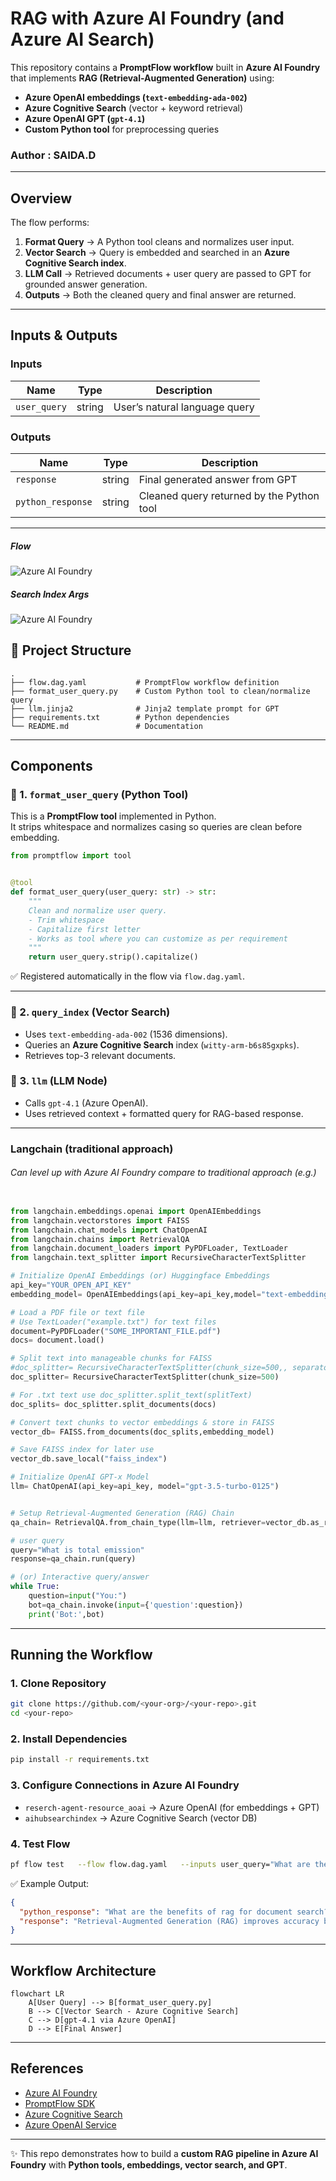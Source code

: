 
# RAG with Azure AI Foundry (and Azure AI Search)

This repository contains a **PromptFlow workflow** built in **Azure AI Foundry** that implements **RAG (Retrieval-Augmented Generation)** using:  
- **Azure OpenAI embeddings (`text-embedding-ada-002`)**  
- **Azure Cognitive Search** (vector + keyword retrieval)  
- **Azure OpenAI GPT (`gpt-4.1`)**  
- **Custom Python tool** for preprocessing queries  

### Author : SAIDA.D
---

## Overview

The flow performs:  
1. **Format Query** → A Python tool cleans and normalizes user input.  
2. **Vector Search** → Query is embedded and searched in an **Azure Cognitive Search index**.  
3. **LLM Call** → Retrieved documents + user query are passed to GPT for grounded answer generation.  
4. **Outputs** → Both the cleaned query and final answer are returned.  

---

## Inputs & Outputs

### Inputs
| Name        | Type   | Description |
|-------------|--------|-------------|
| `user_query` | string | User’s natural language query |

### Outputs
| Name            | Type   | Description |
|-----------------|--------|-------------|
| `response`      | string | Final generated answer from GPT |
| `python_response` | string | Cleaned query returned by the Python tool |

---

##### Flow
![Azure AI Foundry](assets/input.png)


##### Search Index Args
![Azure AI Foundry](assets/azure_ai_search.png)


## 📂 Project Structure

```
.
├── flow.dag.yaml           # PromptFlow workflow definition
├── format_user_query.py    # Custom Python tool to clean/normalize query
├── llm.jinja2              # Jinja2 template prompt for GPT
├── requirements.txt        # Python dependencies
└── README.md               # Documentation
```

---

## Components

### 🔹 1. `format_user_query` (Python Tool)
This is a **PromptFlow tool** implemented in Python.  
It strips whitespace and normalizes casing so queries are clean before embedding.

```python
from promptflow import tool


@tool
def format_user_query(user_query: str) -> str:
    """
    Clean and normalize user query.
    - Trim whitespace
    - Capitalize first letter
	- Works as tool where you can customize as per requirement
    """
    return user_query.strip().capitalize()
```

✅ Registered automatically in the flow via `flow.dag.yaml`.  

---

### 🔹 2. `query_index` (Vector Search)
- Uses `text-embedding-ada-002` (1536 dimensions).  
- Queries an **Azure Cognitive Search** index (`witty-arm-b6s85gxpks`).  
- Retrieves top-3 relevant documents.  

### 🔹 3. `llm` (LLM Node)
- Calls `gpt-4.1` (Azure OpenAI).  
- Uses retrieved context + formatted query for RAG-based response.  

---
### Langchain (traditional approach)
###### Can level up with Azure AI Foundry compare to traditional approach (e.g.)

```python

from langchain.embeddings.openai import OpenAIEmbeddings
from langchain.vectorstores import FAISS
from langchain.chat_models import ChatOpenAI
from langchain.chains import RetrievalQA
from langchain.document_loaders import PyPDFLoader, TextLoader
from langchain.text_splitter import RecursiveCharacterTextSplitter

# Initialize OpenAI Embeddings (or) Huggingface Embeddings
api_key="YOUR_OPEN_API_KEY"
embedding_model= OpenAIEmbeddings(api_key=api_key,model="text-embedding-ada-002")

# Load a PDF file or text file
# Use TextLoader("example.txt") for text files
document=PyPDFLoader("SOME_IMPORTANT_FILE.pdf")
docs= document.load()

# Split text into manageable chunks for FAISS
#doc_splitter= RecursiveCharacterTextSplitter(chunk_size=500,, separators=["\n","\n\n","\r","."] )
doc_splitter= RecursiveCharacterTextSplitter(chunk_size=500)

# For .txt text use doc_splitter.split_text(splitText)
doc_splits= doc_splitter.split_documents(docs)

# Convert text chunks to vector embeddings & store in FAISS
vector_db= FAISS.from_documents(doc_splits,embedding_model)

# Save FAISS index for later use
vector_db.save_local("faiss_index")

# Initialize OpenAI GPT-x Model
llm= ChatOpenAI(api_key=api_key, model="gpt-3.5-turbo-0125")


# Setup Retrieval-Augmented Generation (RAG) Chain
qa_chain= RetrievalQA.from_chain_type(llm=llm, retriever=vector_db.as_retriever())

# user query 
query="What is total emission"
response=qa_chain.run(query)

# (or) Interactive query/answer
while True:
    question=input("You:")
    bot=qa_chain.invoke(input={'question':question})
    print('Bot:',bot)

```
---


## Running the Workflow

### 1. Clone Repository
```bash
git clone https://github.com/<your-org>/<your-repo>.git
cd <your-repo>
```

### 2. Install Dependencies
```bash
pip install -r requirements.txt
```

### 3. Configure Connections in Azure AI Foundry
- `reserch-agent-resource_aoai` → Azure OpenAI (for embeddings + GPT)  
- `aihubsearchindex` → Azure Cognitive Search (vector DB)  

### 4. Test Flow
```bash
pf flow test   --flow flow.dag.yaml   --inputs user_query="What are the benefits of RAG for document search?"
```

✅ Example Output:
```json
{
  "python_response": "What are the benefits of rag for document search?",
  "response": "Retrieval-Augmented Generation (RAG) improves accuracy by combining document search with GPT..."
}
```

---

## Workflow Architecture

```mermaid
flowchart LR
    A[User Query] --> B[format_user_query.py]
    B --> C[Vector Search - Azure Cognitive Search]
    C --> D[gpt-4.1 via Azure OpenAI]
    D --> E[Final Answer]
```

---

## References
- [Azure AI Foundry](https://learn.microsoft.com/en-us/azure/ai-studio/)  
- [PromptFlow SDK](https://learn.microsoft.com/en-us/azure/ai-studio/concepts/prompt-flow)  
- [Azure Cognitive Search](https://learn.microsoft.com/en-us/azure/search/search-what-is-azure-search)  
- [Azure OpenAI Service](https://learn.microsoft.com/en-us/azure/cognitive-services/openai/)  

---

✨ This repo demonstrates how to build a **custom RAG pipeline in Azure AI Foundry** with **Python tools, embeddings, vector search, and GPT**.  
